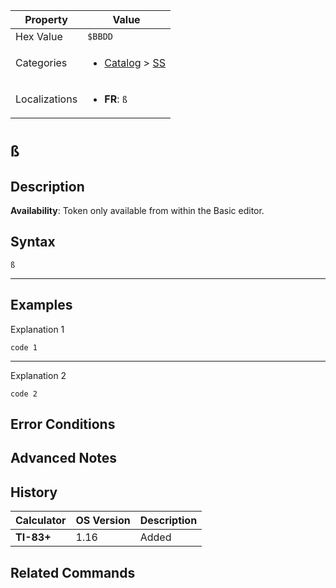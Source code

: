 | Property      | Value |
|---------------|-------|
| Hex Value     | `$BBDD`|
| Categories    | <ul><li>[Catalog](../categories/Catalog.md) > [SS](../categories/Catalog.md#SS)</li></ul> |
| Localizations | <ul><li><b>FR</b>: `ß`</li></ul> |

# `ß`

## Description



<b>Availability</b>: Token only available from within the Basic editor.

## Syntax
`ß`

<hr>

## Examples

Explanation 1
```ti-basic
code 1
```
---
Explanation 2
```ti-basic
code 2
```

## Error Conditions


## Advanced Notes


## History
| Calculator | OS Version | Description |
|------------|------------|-------------|
| <b>TI-83+</b> | 1.16 | Added

## Related Commands

    